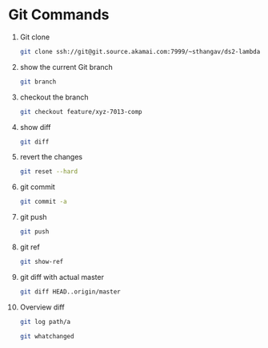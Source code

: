 # Git Commands
  1) Git clone 
      ```sh	
      git clone ssh://git@git.source.akamai.com:7999/~sthangav/ds2-lambda.git
      ```
  2) show the current Git branch 
      ```sh
      git branch 
      ```
  3) checkout the branch 
      ```sh 
      git checkout feature/xyz-7013-comp
      ```
  4) show diff 
       ```sh
       git diff
       ```
  5) revert the changes
       ```sh 
       git reset --hard 
       ```
  6) git commit 
        ```sh 
        git commit -a 
        ```
  7) git push 
       ```sh
       git push
       ```
  8) git ref
      ```sh
      git show-ref 
      ```
  9) git diff with actual master 
      ```sh
      git diff HEAD..origin/master
      ```
 10) Overview diff 
      ```sh
      git log path/a
      ```

      ```sh
      git whatchanged
      ```

  
